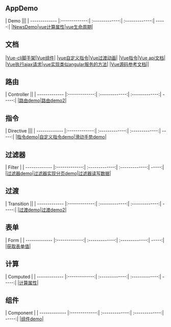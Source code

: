 ## AppDemo
| Demo |||
| ------------- |:-------------:| :-------------:| :-------------:| -----:|
|[NewsDemo](https://wscats.github.io/vue-demo/news/index.html)|[vue计算属性](https://wscats.github.io/vue-demo/vue计算属性.html)|[vue生命周期](https://wscats.github.io/vue-demo/vue生命周期.html)|

## 文档
|[Vue-cli脚手架](https://github.com/Wscats/vue-demo/issues/2)|[Vue组件](https://github.com/Wscats/vue-demo/issues/3)|
|[vue自定义指令](https://github.com/Wscats/vue-demo/issues/8)|[Vue过渡动画](https://github.com/Wscats/vue-demo/issues/9)|
|[Vue指令](https://github.com/Wscats/vue-demo/issues/7)|[Vue api文档](https://github.com/Wscats/vue-demo/issues/6)|
|[Vue执行ajax请求](https://github.com/Wscats/vue-demo/issues/5)|[vue实现类似angular服务的方法](https://github.com/Wscats/vue-demo/issues/4)|
|[Vue源码参考文档](https://github.com/Wscats/vue-demo/issues/10)||

## 路由
| Controller ||
| ------------- |:-------------:| :-------------:| :-------------:| -----:|
|[路由demo](https://wscats.github.io/vue-demo/路由.html)|[路由demo2](https://wscats.github.io/vue-demo/路由2.html)|


## 指令
| Directive |||
| ------------- |:-------------:| :-------------:| :-------------:| -----:|
|[指令demo](https://wscats.github.io/vue-demo/指令.html)|[自定义指令demo](https://wscats.github.io/vue-demo/自定义指令.html)|[滑动手势demo](https://wscats.github.io/vue-demo/滑动手势指令.html)|


## 过滤器
| Filter |
| ------------- |:-------------:| :-------------:| :-------------:| -----:|
|[过滤器demo](https://wscats.github.io/vue-demo/过滤器.html)|[过滤器实现分页demo](https://wscats.github.io/vue-demo/vue使用过滤器实现分页.html)|[过滤器读写数据](https://wscats.github.io/vue-demo/vue过滤器读写数据.html)|

## 过渡
| Transition ||
| ------------- |:-------------:| :-------------:| :-------------:| -----:|
|[过渡demo](https://wscats.github.io/vue-demo/过渡.html)|[过渡demo2](https://wscats.github.io/vue-demo/过渡2.html)|

## 表单
| Form |
| ------------- |:-------------:| :-------------:| :-------------:| -----:|
|[获取表单值](https://wscats.github.io/vue-demo/vue获取表单值.html)|

## 计算
| Computed |
| ------------- |:-------------:| :-------------:| :-------------:| -----:|
|[计算属性](https://wscats.github.io/vue-demo/vue计算属性.html)|

## 组件
| Component |
| ------------- |:-------------:| :-------------:| :-------------:| -----:|
|[组件demo](https://wscats.github.io/vue-demo/组件.html)|
